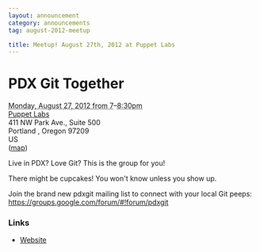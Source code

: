 ```yaml
---
layout: announcement
category: announcements
tag: august-2012-meetup

title: Meetup! August 27th, 2012 at Puppet Labs
---
```

<div class="vevent">
  <h1 class="summary">PDX Git Together</h1>
  <div class='date'><abbr class="dtstart" title="2012-08-27T19:00:00">Monday, August 27, 2012 from 7</abbr>–<abbr class="dtend" title="2012-08-27T20:30:00">8:30pm</abbr></div>
    <div class="location vcard">
    <a class="url" href='http://calagator.org/venues/202392291'><span class='fn org'>Puppet Labs</span></a>
    <div class="adr">
        <div class="street-address">411 NW Park Ave., Suite 500</div>
        <span class="locality">Portland</span>
        , <span class="region">Oregon</span>
        <span class="postal-code">97209</span>
        <div class='country-name'>US</div>
        (<a href='http://maps.google.com/maps?q=411+NW+Park+Ave.%2C+Suite+500%2C+Portland+Oregon+97209+US'>map</a>)
    </div>
    </div>
  <div class="description">
    <p>Live in PDX? Love Git? This is the group for you!</p>

<p>There might be cupcakes! You won't know unless you show up.</p>

<p>Join the brand new pdxgit mailing list to connect with your local Git peeps: <a href="https://groups.google.com/forum/#!forum/pdxgit">https://groups.google.com/forum/#!forum/pdxgit</a></p>
  </div>
  <h3>Links</h3>
  <ul>
    <li><a href="http://pdxgit.github.com" class="url">Website</a></li>
  </ul>
</div>

